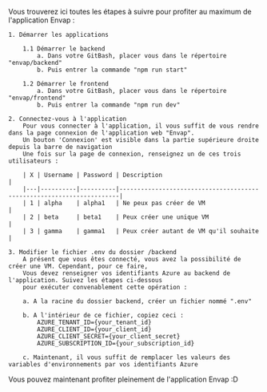 Vous trouverez ici toutes les étapes à suivre pour profiter au maximum de l'application Envap :

    1. Démarrer les applications

        1.1 Démarrer le backend
            a. Dans votre GitBash, placer vous dans le répertoire "envap/backend"
            b. Puis entrer la commande "npm run start"

        1.2 Démarrer le frontend
            a. Dans votre GitBash, placer vous dans le répertoire "envap/frontend"
            b. Puis entrer la commande "npm run dev"

    2. Connectez-vous à l'application
        Pour vous connecter à l'application, il vous suffit de vous rendre dans la page connexion de l'application web "Envap".
        Un bouton 'Connexion' est visible dans la partie supérieure droite depuis la barre de navigation
        Une fois sur la page de connexion, renseignez un de ces trois utilisateurs :

        | X | Username | Password | Description                                                          |
        |---|----------|----------|----------------------------------------------------------------------|
        | 1 | alpha    | alpha1   | Ne peux pas créer de VM                                              |
        | 2 | beta     | beta1    | Peux créer une unique VM                                             |
        | 3 | gamma    | gamma1   | Peux créer autant de VM qu'il souhaite                               |

    3. Modifier le fichier .env du dossier /backend
        A présent que vous êtes connecté, vous avez la possibilité de créer une VM. Cependant, pour ce faire,
        Vous devez renseigner vos identifiants Azure au backend de l'application. Suivez les étapes ci-dessous
        pour exécuter convenablement cette opération :

        a. A la racine du dossier backend, créer un fichier nommé ".env"

        b. A l'intérieur de ce fichier, copiez ceci :
            AZURE_TENANT_ID={your_tenant_id}
            AZURE_CLIENT_ID={your_client_id}
            AZURE_CLIENT_SECRET={your_client_secret}
            AZURE_SUBSCRIPTION_ID={your_subscription_id}

        c. Maintenant, il vous suffit de remplacer les valeurs des variables d'environnements par vos identifiants Azure

Vous pouvez maintenant profiter pleinement de l'application Envap :D
